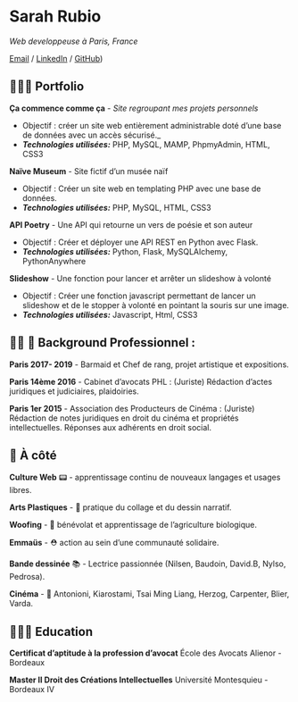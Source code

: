 # Sarah Rubio

_Web developpeuse à Paris, France_ <br>

[Email](mailto:sarahrubio.pro@gmail.com) / [LinkedIn](https://www.linkedin.com/in/sarah-rubio-ba765b1a8/) / [GitHub](https://github.com/SarahRubio))

## 👩🏼‍💻 Portfolio
  
**Ça commence comme ça** - _Site regroupant mes projets personnels_
  - Objectif : créer un site web entièrement administrable doté d’une base de données avec un accès sécurisé._
  - **_Technologies utilisées:_** PHP, MySQL, MAMP, PhpmyAdmin, HTML, CSS3

**Naïve Museum** - Site fictif d’un musée naïf
  - Objectif : Créer un site web en templating PHP avec une base de données.
  - **_Technologies utilisées:_** PHP, MySQL, HTML, CSS3
  
**API Poetry** - Une API qui retourne un vers de poésie et son auteur 
  - Objectif : Créer et déployer une API REST en Python avec Flask.
  - **_Technologies utilisées:_** Python, Flask, MySQLAlchemy, PythonAnywhere
  
**Slideshow** - Une fonction pour lancer et arrêter un slideshow à volonté 
  - Objectif : Créer une fonction javascript permettant de lancer un slideshow et
     de le stopper à volonté en pointant la souris sur une image.
  - **_Technologies utilisées:_** Javascript, Html, CSS3
     
## 👩🏻 🧰 Background Professionnel :

**Paris 2017- 2019** - Barmaid et Chef de rang, projet artistique et expositions.

**Paris 14ème 2016** - Cabinet d’avocats PHL : (Juriste) Rédaction d’actes juridiques et
judiciaires, plaidoiries.

**Paris 1er 2015** - Association des Producteurs de Cinéma : (Juriste) Rédaction de notes juridiques en droit du cinéma et propriétés intellectuelles. Réponses aux adhérents en droit social.

## 🎒 À côté

**Culture Web** 📟 - apprentissage continu de nouveaux langages et usages libres.

**Arts Plastiques** - 🎨 pratique du collage et du dessin narratif.

**Woofing** - 🌱 bénévolat et apprentissage de l’agriculture biologique.

**Emmaüs** - ⛑ action au sein d’une communauté solidaire.

**Bande dessinée** 📚 - Lectrice passionnée (Nilsen, Baudoin, David.B, Nylso, Pedrosa).

**Cinéma** - 🎥 Antonioni, Kiarostami, Tsai Ming Liang, Herzog, Carpenter, Blier, Varda.
 
## 👩🏼‍🎓 Education

**Certificat d’aptitude à la profession d’avocat** 
École des Avocats Alienor - Bordeaux

**Master II Droit des Créations Intellectuelles** 
Université Montesquieu - Bordeaux IV



